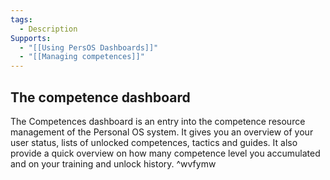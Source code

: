 ```yaml
---
tags:
  - Description
Supports:
  - "[[Using PersOS Dashboards]]"
  - "[[Managing competences]]"
---
```

## The competence dashboard 

The Competences dashboard is an entry into the competence resource management of the Personal OS system. It gives you an overview of your user status, lists of unlocked competences, tactics and guides. It also provide a quick overview on how many competence level you accumulated and  on your training and unlock history.  ^wvfymw
